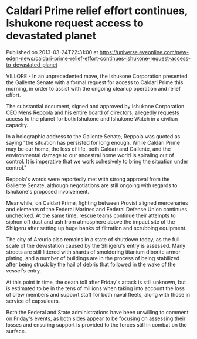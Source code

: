# Caldari Prime relief effort continues, Ishukone request access to devastated planet
Published on 2013-03-24T22:31:00 at https://universe.eveonline.com/new-eden-news/caldari-prime-relief-effort-continues-ishukone-request-access-to-devastated-planet

VILLORE - In an unprecedented move, the Ishukone Corporation presented the Gallente Senate with a formal request for access to Caldari Prime this morning, in order to assist with the ongoing cleanup operation and relief effort.

The substantial document, signed and approved by Ishukone Corporation CEO Mens Reppola and his entire board of directors, allegedly requests access to the planet for both Ishukone and Ishukone Watch in a civilian capacity.

In a holographic address to the Gallente Senate, Reppola was quoted as saying "the situation has persisted for long enough. While Caldari Prime may be our home, the loss of life, both Caldari and Gallente, and the environmental damage to our ancestral home world is spiraling out of control. It is imperative that we work cohesively to bring the situation under control."

Reppola's words were reportedly met with strong approval from the Gallente Senate, although negotiations are still ongoing with regards to Ishukone's proposed involvement.

Meanwhile, on Caldari Prime, fighting between Provist aligned mercenaries and elements of the Federal Marines and Federal Defense Union continues unchecked. At the same time, rescue teams continue their attempts to siphon off dust and ash from atmosphere above the impact site of the Shiigeru after setting up huge banks of filtration and scrubbing equipment.

The city of Arcurio also remains in a state of shutdown today, as the full scale of the devastation caused by the Shiigeru's entry is assessed. Many streets are still littered with shards of smoldering titanium diborite armor plating, and a number of buildings are in the process of being stabilized after being struck by the hail of debris that followed in the wake of the vessel's entry.

At this point in time, the death toll after Friday's attack is still unknown, but is estimated to be in the tens of millions when taking into account the loss of crew members and support staff for both naval fleets, along with those in service of capsuleers.

Both the Federal and State administrations have been unwilling to comment on Friday's events, as both sides appear to be focusing on assessing their losses and ensuring support is provided to the forces still in combat on the surface.
